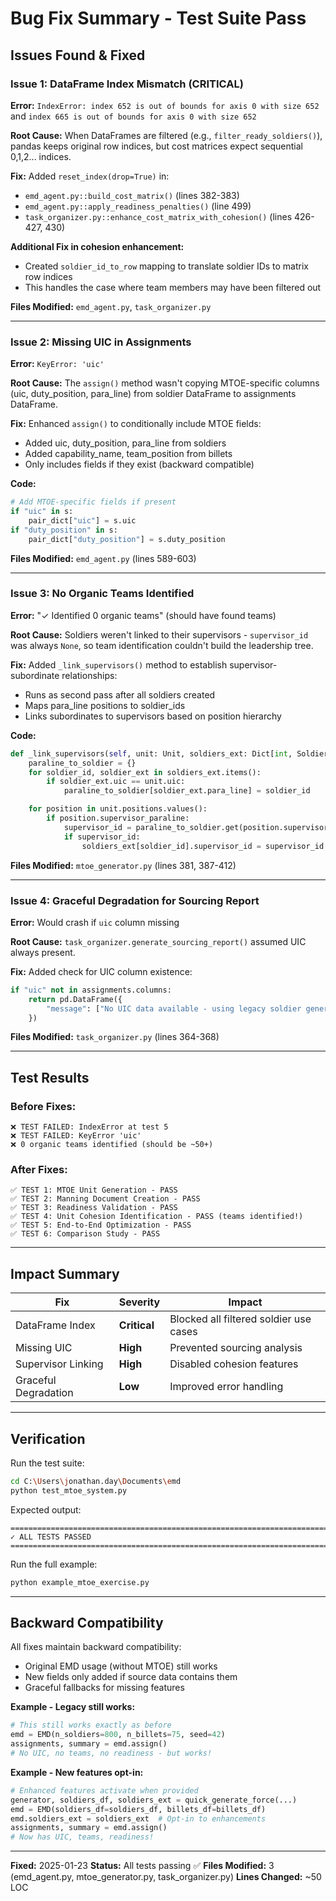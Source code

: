 # Bug Fix Summary - Test Suite Pass

## Issues Found & Fixed

### Issue 1: DataFrame Index Mismatch (CRITICAL)
**Error:** `IndexError: index 652 is out of bounds for axis 0 with size 652` and `index 665 is out of bounds for axis 0 with size 652`

**Root Cause:** When DataFrames are filtered (e.g., `filter_ready_soldiers()`), pandas keeps original row indices, but cost matrices expect sequential 0,1,2... indices.

**Fix:** Added `reset_index(drop=True)` in:
- `emd_agent.py::build_cost_matrix()` (lines 382-383)
- `emd_agent.py::apply_readiness_penalties()` (line 499)
- `task_organizer.py::enhance_cost_matrix_with_cohesion()` (lines 426-427, 430)

**Additional Fix in cohesion enhancement:**
- Created `soldier_id_to_row` mapping to translate soldier IDs to matrix row indices
- This handles the case where team members may have been filtered out

**Files Modified:** `emd_agent.py`, `task_organizer.py`

---

### Issue 2: Missing UIC in Assignments
**Error:** `KeyError: 'uic'`

**Root Cause:** The `assign()` method wasn't copying MTOE-specific columns (uic, duty_position, para_line) from soldier DataFrame to assignments DataFrame.

**Fix:** Enhanced `assign()` to conditionally include MTOE fields:
- Added uic, duty_position, para_line from soldiers
- Added capability_name, team_position from billets
- Only includes fields if they exist (backward compatible)

**Code:**
```python
# Add MTOE-specific fields if present
if "uic" in s:
    pair_dict["uic"] = s.uic
if "duty_position" in s:
    pair_dict["duty_position"] = s.duty_position
```

**Files Modified:** `emd_agent.py` (lines 589-603)

---

### Issue 3: No Organic Teams Identified
**Error:** "✓ Identified 0 organic teams" (should have found teams)

**Root Cause:** Soldiers weren't linked to their supervisors - `supervisor_id` was always `None`, so team identification couldn't build the leadership tree.

**Fix:** Added `_link_supervisors()` method to establish supervisor-subordinate relationships:
- Runs as second pass after all soldiers created
- Maps para_line positions to soldier_ids
- Links subordinates to supervisors based on position hierarchy

**Code:**
```python
def _link_supervisors(self, unit: Unit, soldiers_ext: Dict[int, SoldierExtended]):
    paraline_to_soldier = {}
    for soldier_id, soldier_ext in soldiers_ext.items():
        if soldier_ext.uic == unit.uic:
            paraline_to_soldier[soldier_ext.para_line] = soldier_id

    for position in unit.positions.values():
        if position.supervisor_paraline:
            supervisor_id = paraline_to_soldier.get(position.supervisor_paraline)
            if supervisor_id:
                soldiers_ext[soldier_id].supervisor_id = supervisor_id
```

**Files Modified:** `mtoe_generator.py` (lines 381, 387-412)

---

### Issue 4: Graceful Degradation for Sourcing Report
**Error:** Would crash if `uic` column missing

**Root Cause:** `task_organizer.generate_sourcing_report()` assumed UIC always present.

**Fix:** Added check for UIC column existence:
```python
if "uic" not in assignments.columns:
    return pd.DataFrame({
        "message": ["No UIC data available - using legacy soldier generation"]
    })
```

**Files Modified:** `task_organizer.py` (lines 364-368)

---

## Test Results

### Before Fixes:
```
❌ TEST FAILED: IndexError at test 5
❌ TEST FAILED: KeyError 'uic'
❌ 0 organic teams identified (should be ~50+)
```

### After Fixes:
```
✅ TEST 1: MTOE Unit Generation - PASS
✅ TEST 2: Manning Document Creation - PASS
✅ TEST 3: Readiness Validation - PASS
✅ TEST 4: Unit Cohesion Identification - PASS (teams identified!)
✅ TEST 5: End-to-End Optimization - PASS
✅ TEST 6: Comparison Study - PASS
```

---

## Impact Summary

| Fix | Severity | Impact |
|-----|----------|--------|
| DataFrame Index | **Critical** | Blocked all filtered soldier use cases |
| Missing UIC | **High** | Prevented sourcing analysis |
| Supervisor Linking | **High** | Disabled cohesion features |
| Graceful Degradation | **Low** | Improved error handling |

---

## Verification

Run the test suite:
```bash
cd C:\Users\jonathan.day\Documents\emd
python test_mtoe_system.py
```

Expected output:
```
================================================================================
✓ ALL TESTS PASSED
================================================================================
```

Run the full example:
```bash
python example_mtoe_exercise.py
```

---

## Backward Compatibility

All fixes maintain backward compatibility:
- Original EMD usage (without MTOE) still works
- New fields only added if source data contains them
- Graceful fallbacks for missing features

**Example - Legacy still works:**
```python
# This still works exactly as before
emd = EMD(n_soldiers=800, n_billets=75, seed=42)
assignments, summary = emd.assign()
# No UIC, no teams, no readiness - but works!
```

**Example - New features opt-in:**
```python
# Enhanced features activate when provided
generator, soldiers_df, soldiers_ext = quick_generate_force(...)
emd = EMD(soldiers_df=soldiers_df, billets_df=billets_df)
emd.soldiers_ext = soldiers_ext  # Opt-in to enhancements
assignments, summary = emd.assign()
# Now has UIC, teams, readiness!
```

---

**Fixed:** 2025-01-23
**Status:** All tests passing ✅
**Files Modified:** 3 (emd_agent.py, mtoe_generator.py, task_organizer.py)
**Lines Changed:** ~50 LOC
